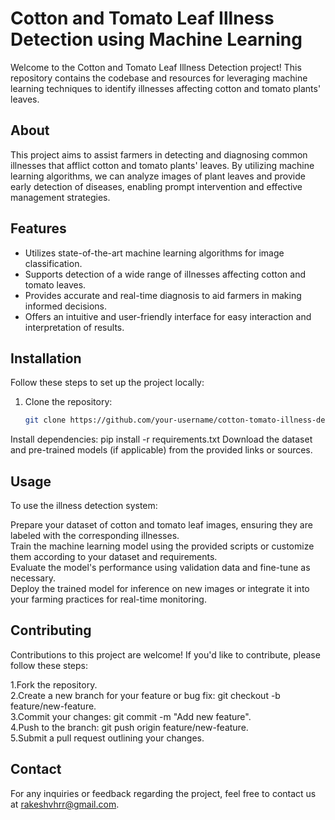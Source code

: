 # Cotton and Tomato Leaf Illness Detection using Machine Learning

Welcome to the Cotton and Tomato Leaf Illness Detection project! This repository contains the codebase and resources for leveraging machine learning techniques to identify illnesses affecting cotton and tomato plants' leaves.

## About
This project aims to assist farmers in detecting and diagnosing common illnesses that afflict cotton and tomato plants' leaves. By utilizing machine learning algorithms, we can analyze images of plant leaves and provide early detection of diseases, enabling prompt intervention and effective management strategies.

## Features
- Utilizes state-of-the-art machine learning algorithms for image classification.
- Supports detection of a wide range of illnesses affecting cotton and tomato leaves.
- Provides accurate and real-time diagnosis to aid farmers in making informed decisions.
- Offers an intuitive and user-friendly interface for easy interaction and interpretation of results.

## Installation
Follow these steps to set up the project locally:

1. Clone the repository:
   ```bash
   git clone https://github.com/your-username/cotton-tomato-illness-detection.git
Install dependencies:
pip install -r requirements.txt
Download the dataset and pre-trained models (if applicable) from the provided links or sources.

## Usage
To use the illness detection system:

Prepare your dataset of cotton and tomato leaf images, ensuring they are labeled with the corresponding illnesses.<br>
Train the machine learning model using the provided scripts or customize them according to your dataset and requirements.<br>
Evaluate the model's performance using validation data and fine-tune as necessary.<br>
Deploy the trained model for inference on new images or integrate it into your farming practices for real-time monitoring.<br>

## Contributing
Contributions to this project are welcome! If you'd like to contribute, please follow these steps:

1.Fork the repository.<br>
2.Create a new branch for your feature or bug fix: git checkout -b feature/new-feature.<br>
3.Commit your changes: git commit -m "Add new feature".<br>
4.Push to the branch: git push origin feature/new-feature.<br>
5.Submit a pull request outlining your changes.

## Contact
For any inquiries or feedback regarding the project, feel free to contact us at rakeshvhrr@gmail.com.
